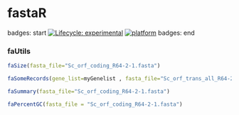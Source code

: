 
<!-- README.md is generated from README.Rmd. Please edit that file -->
fastaR
======

badges: start [![Lifecycle: experimental](https://img.shields.io/badge/lifecycle-experimental-orange.svg)](https://www.tidyverse.org/lifecycle/#experimental) [![platform](https://img.shields.io/badge/R-%3E%20v3.5.1-brightgreen)](https://shields.io/category/platform-support) badges: end

### faUtils

``` r
faSize(fasta_file="Sc_orf_coding_R64-2-1.fasta")
```

``` r
faSomeRecords(gene_list=myGenelist , fasta_file="Sc_orf_trans_all_R64-2-1.fasta", outfile="sc_myGenelist.fa")
```

``` r
faSummary(fasta_file="Sc_orf_coding_R64-2-1.fasta")
```

``` r
faPercentGC(fasta_file = "Sc_orf_coding_R64-2-1.fasta")
```
